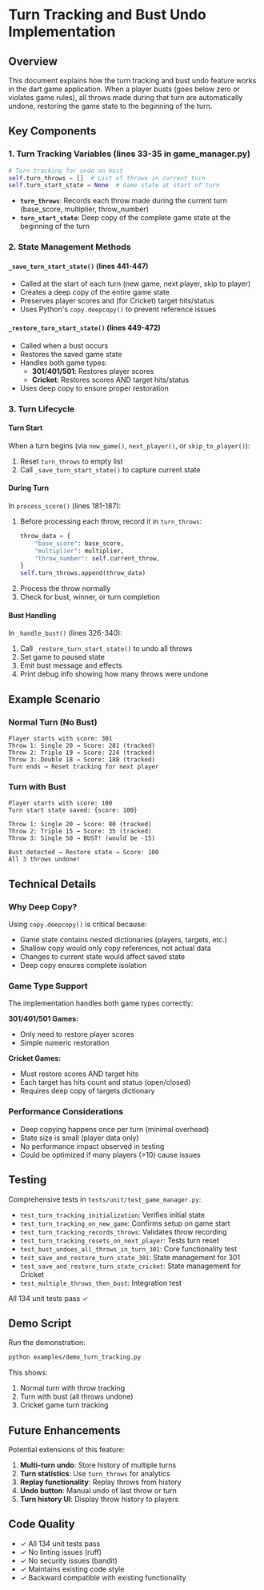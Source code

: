 # Turn Tracking and Bust Undo Implementation

## Overview
This document explains how the turn tracking and bust undo feature works in the dart game application. When a player busts (goes below zero or violates game rules), all throws made during that turn are automatically undone, restoring the game state to the beginning of the turn.

## Key Components

### 1. Turn Tracking Variables (lines 33-35 in game_manager.py)
```python
# Turn tracking for undo on bust
self.turn_throws = []  # List of throws in current turn
self.turn_start_state = None  # Game state at start of turn
```

- **`turn_throws`**: Records each throw made during the current turn (base_score, multiplier, throw_number)
- **`turn_start_state`**: Deep copy of the complete game state at the beginning of the turn

### 2. State Management Methods

#### `_save_turn_start_state()` (lines 441-447)
- Called at the start of each turn (new game, next player, skip to player)
- Creates a deep copy of the entire game state
- Preserves player scores and (for Cricket) target hits/status
- Uses Python's `copy.deepcopy()` to prevent reference issues

#### `_restore_turn_start_state()` (lines 449-472)
- Called when a bust occurs
- Restores the saved game state
- Handles both game types:
  - **301/401/501**: Restores player scores
  - **Cricket**: Restores scores AND target hits/status
- Uses deep copy to ensure proper restoration

### 3. Turn Lifecycle

#### Turn Start
When a turn begins (via `new_game()`, `next_player()`, or `skip_to_player()`):
1. Reset `turn_throws` to empty list
2. Call `_save_turn_start_state()` to capture current state

#### During Turn
In `process_score()` (lines 181-187):
1. Before processing each throw, record it in `turn_throws`:
   ```python
   throw_data = {
       "base_score": base_score,
       "multiplier": multiplier,
       "throw_number": self.current_throw,
   }
   self.turn_throws.append(throw_data)
   ```
2. Process the throw normally
3. Check for bust, winner, or turn completion

#### Bust Handling
In `_handle_bust()` (lines 326-340):
1. Call `_restore_turn_start_state()` to undo all throws
2. Set game to paused state
3. Emit bust message and effects
4. Print debug info showing how many throws were undone

## Example Scenario

### Normal Turn (No Bust)
```
Player starts with score: 301
Throw 1: Single 20 → Score: 281 (tracked)
Throw 2: Triple 19 → Score: 224 (tracked)
Throw 3: Double 18 → Score: 188 (tracked)
Turn ends → Reset tracking for next player
```

### Turn with Bust
```
Player starts with score: 100
Turn start state saved: {score: 100}

Throw 1: Single 20 → Score: 80 (tracked)
Throw 2: Triple 15 → Score: 35 (tracked)
Throw 3: Single 50 → BUST! (would be -15)

Bust detected → Restore state → Score: 100
All 3 throws undone!
```

## Technical Details

### Why Deep Copy?
Using `copy.deepcopy()` is critical because:
- Game state contains nested dictionaries (players, targets, etc.)
- Shallow copy would only copy references, not actual data
- Changes to current state would affect saved state
- Deep copy ensures complete isolation

### Game Type Support
The implementation handles both game types correctly:

**301/401/501 Games:**
- Only need to restore player scores
- Simple numeric restoration

**Cricket Games:**
- Must restore scores AND target hits
- Each target has hits count and status (open/closed)
- Requires deep copy of targets dictionary

### Performance Considerations
- Deep copying happens once per turn (minimal overhead)
- State size is small (player data only)
- No performance impact observed in testing
- Could be optimized if many players (>10) cause issues

## Testing

Comprehensive tests in `tests/unit/test_game_manager.py`:
- `test_turn_tracking_initialization`: Verifies initial state
- `test_turn_tracking_on_new_game`: Confirms setup on game start
- `test_turn_tracking_records_throws`: Validates throw recording
- `test_turn_tracking_resets_on_next_player`: Tests turn reset
- `test_bust_undoes_all_throws_in_turn_301`: Core functionality test
- `test_save_and_restore_turn_state_301`: State management for 301
- `test_save_and_restore_turn_state_cricket`: State management for Cricket
- `test_multiple_throws_then_bust`: Integration test

All 134 unit tests pass ✓

## Demo Script

Run the demonstration:
```bash
python examples/demo_turn_tracking.py
```

This shows:
1. Normal turn with throw tracking
2. Turn with bust (all throws undone)
3. Cricket game turn tracking

## Future Enhancements

Potential extensions of this feature:
1. **Multi-turn undo**: Store history of multiple turns
2. **Turn statistics**: Use `turn_throws` for analytics
3. **Replay functionality**: Replay throws from history
4. **Undo button**: Manual undo of last throw or turn
5. **Turn history UI**: Display throw history to players

## Code Quality

- ✓ All 134 unit tests pass
- ✓ No linting issues (ruff)
- ✓ No security issues (bandit)
- ✓ Maintains existing code style
- ✓ Backward compatible with existing functionality
